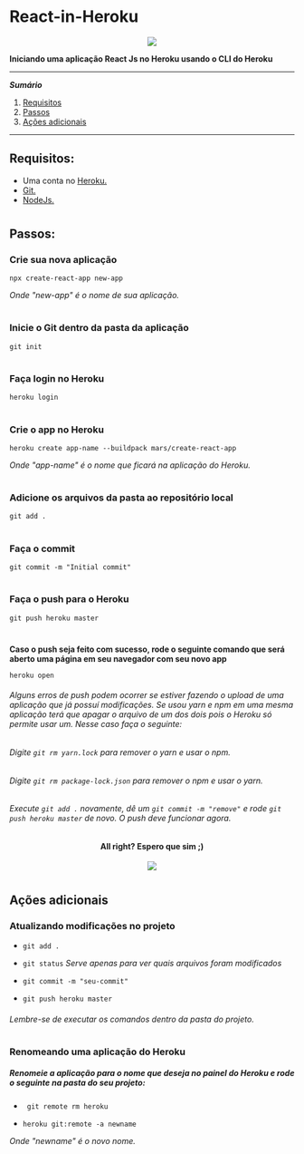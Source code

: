# React-in-Heroku

<p align="center">
  <img src="https://user-images.githubusercontent.com/56132780/74364981-f3029300-4dab-11ea-84e9-a4aadc597782.png">
</p>

**Iniciando uma aplicação React Js no Heroku usando o CLI do Heroku**

*******
 ***Sumário*** 
 1. [Requisitos](#requirements)
 2. [Passos](#steps)
 3. [Ações adicionais](#actions)
*******
<div id='requirements' />

## Requisitos:
- Uma conta no [Heroku.](https://www.heroku.com/)
- [Git.](https://git-scm.com/)
- [NodeJs.](https://nodejs.org/en)
#

<div id='steps' />

## Passos:

### Crie sua nova aplicação
`npx create-react-app new-app`

*Onde "new-app" é o nome de sua aplicação.*
#

### Inicie o Git dentro da pasta da aplicação
`git init`
#

### Faça login no Heroku
`heroku login`
#

### Crie o app no Heroku
`heroku create app-name --buildpack mars/create-react-app`

*Onde "app-name" é o nome que ficará na aplicação do Heroku.*
#

### Adicione os arquivos da pasta ao repositório local
`git add .`
#

### Faça o commit
`git commit -m "Initial commit"`
#

### Faça o push para o Heroku
`git push heroku master`
#

**Caso o push seja feito com sucesso, rode o seguinte comando que será aberto uma página em seu navegador com seu novo app**

`heroku open`

###### Alguns erros de push podem ocorrer se estiver fazendo o upload de uma aplicação que já possuí modificações. Se usou yarn e npm em uma mesma aplicação terá que apagar o arquivo de um dos dois pois o Heroku só permite usar um. Nesse caso faça o seguinte:

###### *Digite* `git rm yarn.lock` *para remover o yarn e usar o npm.*

###### *Digite* `git rm package-lock.json` *para remover o npm e usar o yarn.*

###### Execute `git add .` novamente, dê um `git commit -m "remove"` e rode `git push heroku master` de novo. O push deve funcionar agora.

<h4 align="center">All right? Espero que sim ;)</h4>
<p align="center">
  <img src="https://user-images.githubusercontent.com/56132780/80615599-42a14400-8a16-11ea-9fa0-9ecfe6ca33e2.gif">
</p>

#

<div id='actions' />

## Ações adicionais

### Atualizando modificações no projeto

- `git add .`

- `git status` *Serve apenas para ver quais arquivos foram modificados*

- `git commit -m "seu-commit"`

- `git push heroku master`
###### Lembre-se de executar os comandos dentro da pasta do projeto.
#

### Renomeando uma aplicação do Heroku

##### Renomeie a aplicação para o nome que deseja no painel do Heroku e rode o seguinte na pasta do seu projeto:

- ` git remote rm heroku`

- `heroku git:remote -a newname`

*Onde "newname" é o novo nome.*

